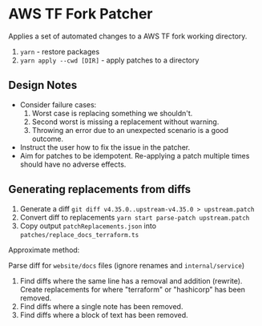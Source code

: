 # AWS TF Fork Patcher

Applies a set of automated changes to a AWS TF fork working directory.

1. `yarn` - restore packages
2. `yarn apply --cwd [DIR]` - apply patches to a directory

## Design Notes

- Consider failure cases:
  1. Worst case is replacing something we shouldn't.
  2. Second worst is missing a replacement without warning.
  3. Throwing an error due to an unexpected scenario is a good outcome.
- Instruct the user how to fix the issue in the patcher.
- Aim for patches to be idempotent. Re-applying a patch multiple times should have no adverse effects.

## Generating replacements from diffs

1. Generate a diff `git diff v4.35.0..upstream-v4.35.0 > upstream.patch`
2. Convert diff to replacements `yarn start parse-patch upstream.patch`
3. Copy output `patchReplacements.json` into `patches/replace_docs_terraform.ts`

Approximate method:

Parse diff for `website/docs` files (ignore renames and `internal/service`)

1. Find diffs where the same line has a removal and addition (rewrite). Create replacements for where "terraform" or "hashicorp" has been removed.
2. Find diffs where a single note has been removed.
3. Find diffs where a block of text has been removed.
